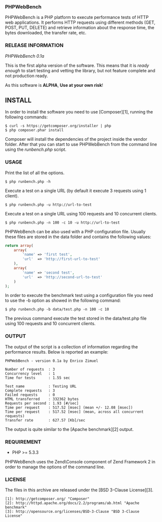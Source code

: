 ### PHPWebBench

PHPWebBench is a PHP platform to execute performance tests of HTTP web applications.
It performs HTTP requests using different methods (GET, POST, PUT, DELETE) and retrieve
information about the response time, the bytes downloaded, the transfer rate, etc.


### RELEASE INFORMATION

*PHPWebBench 0.1a*

This is the first alpha version of the software. This means that it is *ready enough* to start
testing and vetting the library, but not feature complete and not production ready.

As this software is **ALPHA**, **Use at your own risk**!


## INSTALL

In order to install the software you need to use [Composer][1], running the following commands:

    $ curl -s https://getcomposer.org/installer | php
    $ php composer.phar install

Composer will install the dependencies of the project inside the vendor folder.
After that you can start to use PHPWebBench from the command line using the *runbench.php*
script.

### USAGE

Print the list of all the options.

    $ php runbench.php -h

Execute a test on a single URL (by default it execute 3 requests using 1 client).

    $ php runbench.php -u http://url-to-test

Execute a test on a single URL using 100 requests and 10 concurrent clients.

    $ php runbench.php -n 100 -c 10 -u http://url-to-test

PHPWebBench can be also used with a PHP configuration file.
Usually these files are stored in the data folder and contains the following
values:

```php
return array(
    array(
        'name' => 'first test',
        'url'  => 'http://first-url-to-test'
    ),
    array(
        'name' => 'second test',
        'url'  => 'http://second-url-to-test'
    )
);
```

In order to execute the benchmark test using a configuration file you need to
use the -b option as showed in the following command:

    $ php runbench.php -b data/test.php -n 100 -c 10

The previous command execute the test stored in the data/test.php file using 100
requests and 10 concurrent clients.

### OUTPUT

The output of the script is a collection of information regarding the performance
results. Below is reported an example:

    PHPWebBench - version 0.1a by Enrico Zimuel

    Number of requests  : 3
    Concurrency level   : 1
    Time for tests      : 1.55 sec

    Test name           : Testing URL
    Complete requests   : 3
    Failed requests     : 0
    HTML transferred    : 332362 bytes 
    Requests per second : 1.93 [#/sec]
    Time per request    : 517.52 [msec] (mean +/- 12.08 [msec])
    Time per request    : 517.52 [msec] (mean, across all concurrent requests)
    Transfer rate       : 627.57 [Kb]/sec

The output is quite similar to the [Apache benchmark][2] output.

### REQUIREMENT

 - PHP >= 5.3.3

PHPWebBench uses the Zend\Console component of Zend Framework 2 in order to manage the
options of the command line. 

### LICENSE

The files in this archive are released under the [BSD 3-Clause License][3].

    [1]: http://getcomposer.org/ "Composer"
    [2]: http://httpd.apache.org/docs/2.2/programs/ab.html "Apache benchmark"
    [3]: http://opensource.org/licenses/BSD-3-Clause "BSD 3-Clause License"
